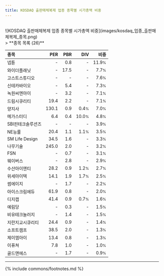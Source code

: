 ```yaml
---
title: KOSDAQ 출판매체복제 업종 종목별 시가총액 비중
---
```

<br>
![KOSDAQ 출판매체복제 업종 종목별 시가총액 비중](images/kosdaq_업종_출판매체복제_종목.png)
<br>
> **종목 목록 (26)**<a id="list"></a>

| **종목** | **PER** | **PBR** | **DIV** | **비중** |
| :------- | ------: | ------: | ------: | -------: |
| 넵튠 | - | 0.8 | - | 11.9<small>%</small> |
| 와이더플래닛 | - | 17.5 | - | 7.7<small>%</small> |
| 고스트스튜디오 | - | - | - | 7.6<small>%</small> |
| 신테카바이오 | - | 5.4 | - | 7.3<small>%</small> |
| 녹원씨엔아이 | - | 3.2 | - | 7.1<small>%</small> |
| 드림시큐리티 | 19.4 | 2.2 | - | 7.1<small>%</small> |
| 양지사 | 130.1 | 0.9 | 0.4<small>%</small> | 7.0<small>%</small> |
| 메가스터디 | 6.4 | 0.4 | 10.0<small>%</small> | 4.8<small>%</small> |
| SBI핀테크솔루션즈 | - | - | - | 3.9<small>%</small> |
| NE능률 | 20.4 | 1.1 | 1.1<small>%</small> | 3.5<small>%</small> |
| SM Life Design | 34.5 | 1.6 | - | 3.3<small>%</small> |
| 나무기술 | 245.0 | 2.0 | - | 3.2<small>%</small> |
| FSN | - | 0.7 | - | 3.1<small>%</small> |
| 웨이버스 | - | 2.8 | - | 2.9<small>%</small> |
| 수산아이앤티 | 28.2 | 0.9 | 1.2<small>%</small> | 2.7<small>%</small> |
| 위세아이텍 | 14.1 | 1.9 | 1.7<small>%</small> | 2.5<small>%</small> |
| 썸에이지 | - | 1.7 | - | 2.2<small>%</small> |
| 아이스크림에듀 | 61.9 | 0.8 | - | 2.0<small>%</small> |
| 디지캡 | 41.4 | 0.9 | 0.7<small>%</small> | 1.6<small>%</small> |
| 예림당 | - | 0.3 | - | 1.5<small>%</small> |
| 비유테크놀러지 | - | 1.4 | - | 1.5<small>%</small> |
| 지란지교시큐리티 | 24.4 | 0.9 | - | 1.4<small>%</small> |
| 소프트캠프 | 38.5 | 2.0 | - | 1.3<small>%</small> |
| 제이엠아이 | 13.4 | 0.8 | - | 1.3<small>%</small> |
| 이퓨쳐 | 7.8 | 1.0 | - | 1.0<small>%</small> |
| 골드앤에스 | - | 1.7 | - | 0.9<small>%</small> |

---
{% include commons/footnotes.md %}